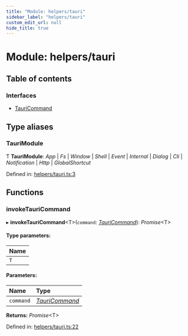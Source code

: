 ```yaml
---
title: "Module: helpers/tauri"
sidebar_label: "helpers/tauri"
custom_edit_url: null
hide_title: true
---
```


# Module: helpers/tauri

## Table of contents

### Interfaces

- [TauriCommand](../interfaces/helpers_tauri.tauricommand.md)

## Type aliases

### TauriModule

Ƭ **TauriModule**: *App* \| *Fs* \| *Window* \| *Shell* \| *Event* \| *Internal* \| *Dialog* \| *Cli* \| *Notification* \| *Http* \| *GlobalShortcut*

Defined in: [helpers/tauri.ts:3](https://github.com/tauri-apps/tauri/blob/b9cbaad4/api/src/helpers/tauri.ts#L3)

## Functions

### invokeTauriCommand

▸ **invokeTauriCommand**<T\>(`command`: [*TauriCommand*](../interfaces/helpers_tauri.tauricommand.md)): *Promise*<T\>

#### Type parameters:

Name |
:------ |
`T` |

#### Parameters:

Name | Type |
:------ | :------ |
`command` | [*TauriCommand*](../interfaces/helpers_tauri.tauricommand.md) |

**Returns:** *Promise*<T\>

Defined in: [helpers/tauri.ts:22](https://github.com/tauri-apps/tauri/blob/b9cbaad4/api/src/helpers/tauri.ts#L22)
